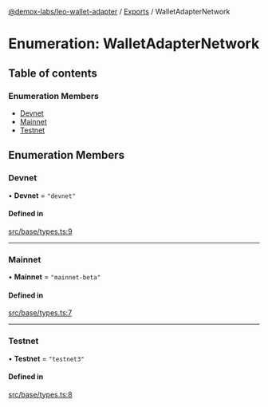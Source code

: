 [@demox-labs/leo-wallet-adapter](../README.md) / [Exports](../modules.md) / WalletAdapterNetwork

# Enumeration: WalletAdapterNetwork

## Table of contents

### Enumeration Members

- [Devnet](WalletAdapterNetwork.md#devnet)
- [Mainnet](WalletAdapterNetwork.md#mainnet)
- [Testnet](WalletAdapterNetwork.md#testnet)

## Enumeration Members

### Devnet

• **Devnet** = ``"devnet"``

#### Defined in

[src/base/types.ts:9](https://github.com/demox-labs/leo-wallet-adapter/blob/60deb2b/src/base/types.ts#L9)

___

### Mainnet

• **Mainnet** = ``"mainnet-beta"``

#### Defined in

[src/base/types.ts:7](https://github.com/demox-labs/leo-wallet-adapter/blob/60deb2b/src/base/types.ts#L7)

___

### Testnet

• **Testnet** = ``"testnet3"``

#### Defined in

[src/base/types.ts:8](https://github.com/demox-labs/leo-wallet-adapter/blob/60deb2b/src/base/types.ts#L8)
